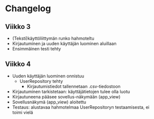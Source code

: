 # Changelog

## Viikko 3

- (Teksti)käyttöliittymän runko hahmoteltu
- Kirjautuminen ja uuden käyttäjän luominen aluillaan
- Ensimmäinen testi tehty

## Viikko 4
- Uuden käyttäjän luominen onnistuu
  - UserRepository tehty
    - Kirjautumistiedot tallennetaan .csv-tiedostoon
- Kirjautuminen tarkistetaan: käyttäjätietojen tulee olla luotu
- Kirjautuneena pääsee sovellus-näkymään (app_view)
- Sovellusnäkymä (app_view) aloitettu
- Testaus: alustavaa hahmotelmaa UserRepositoryn testaamisesta, ei toimi vielä
